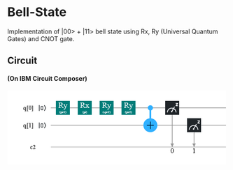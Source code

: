 # Bell-State
Implementation of |00> + |11> bell state using Rx, Ry (Universal Quantum Gates) and CNOT gate.
<h2>Circuit</h2>
<h4>(On IBM Circuit Composer)</h4>
<img src="circuit.png">

